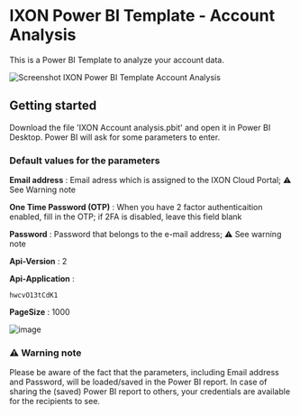 # IXON Power BI Template - Account Analysis

This is a Power BI Template to analyze your account data.

![Screenshot IXON Power BI Template Account Analysis](https://user-images.githubusercontent.com/94700064/143576062-5902f4c3-32d9-44db-bfa9-ca6f5ef8215f.png)

## Getting started
Download the file 'IXON Account analysis.pbit' and open it in Power BI Desktop.
Power BI will ask for some parameters to enter.

### Default values for the parameters
**Email address**           : Email adress which is assigned to the IXON Cloud Portal; :warning: See Warning note

**One Time Password (OTP)** : When you have 2 factor authenticaition enabled, fill in the OTP; if 2FA is disabled, leave this field blank

**Password**                : Password that belongs to the e-mail address; :warning: See warning note

**Api-Version**             : 2

**Api-Application**         :
```
hwcvO13tCdK1
```
**PageSize**                : 1000



![image](https://user-images.githubusercontent.com/94700064/143577365-f58ff15b-37d2-4464-a3c0-9b82bc8ce4e7.png)


### :warning: Warning note
Please be aware of the fact that the parameters, including Email address and Password, will be loaded/saved in the Power BI report. In case of sharing the (saved) Power BI report to others, your credentials are available for the recipients to see.
